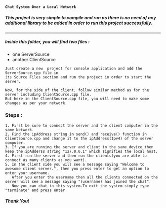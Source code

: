 #### `Chat System Over a Local Network`

##### *This project is very simple to compile and run as there is no need of any additional library to be added in order to run this project successfully.*
---
##### Inside this folder, you will find two files : 
- one ServerSource 
- another ClientSource
```
Just create a new  project for console application and add the ServerSource.cpp file in 
its Source Files section and run the project in order to start the server.
```
```
Now, for the side of the client, follow similar method as for the server including ClientSource.cpp file.
But here in the ClientSource.cpp file, you will need to make some changes as per your network.
```
### Steps :
```
1. First be sure to connect the server and the client computer in the same Network.
2. Find the ipAddress string in send() and receive() function in ClientSource.cpp and change it to the ipAddress(Ipv4) of the server computer.
3. If you are running the server and client in the same device then keep the ipAdderss string "127.0.0.1" which signifies the local host.
4. First run the server and then run the clients(you are able to connect as many clients as you want).
5. In the client side you will see a message saying "Welcome to awesome client server.", then you press enter to get an option to enter your username.
   After you enter the username then all the clients connected on the server will see a message saying "(username) has joined the chat".
   Now you can chat in this system.To exit the system simply type "terminate" and press enter.
```

##### Thank You!
 
